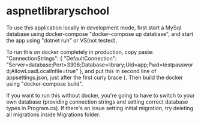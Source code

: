 # aspnetlibraryschool

To use this application locally in development mode, first start a MySql database using docker-compose "docker-compose up database", and start the app using "dotnet run" or VS(not tested).

To run this on docker completely in production, copy paste:
"ConnectionStrings": {
        "DefaultConnection": "Server=database;Port=3306;Database=library;Uid=app;Pwd=testpassword;AllowLoadLocalInfile=true"
    },
and put this in second line of appsettings.json, just after the first curly brace {.
Then build the docker using "docker-compose build".

If you want to run this without docker, you're going to have to switch to your own database (providing connection strings and setting correct database types in Program.cs). If there's an issue setting initial migration, try deleting all migrations inside Migrations folder.
